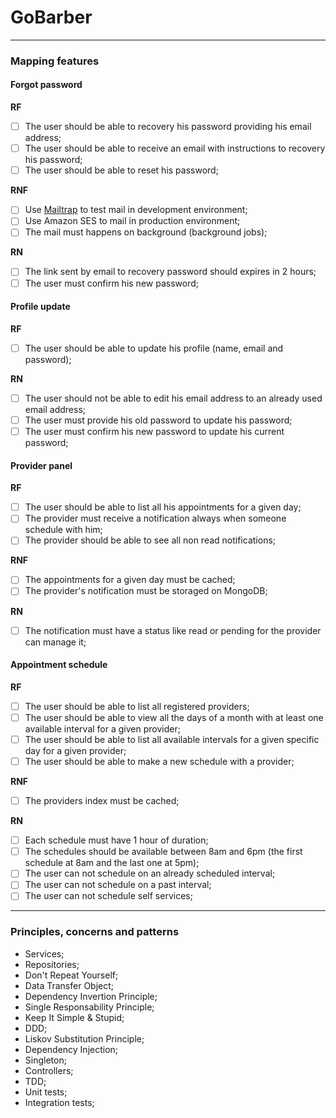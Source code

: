# GoBarber

---
### Mapping features
#### Forgot password
**RF**
- [ ] The user should be able to recovery his password providing his email address;
- [ ] The user should be able to receive an email with instructions to recovery his password;
- [ ] The user should be able to reset his password;

**RNF**
- [ ] Use [Mailtrap](https://mailtrap.io/) to test mail in development environment;
- [ ] Use Amazon SES to mail in production environment;
- [ ] The mail must happens on background (background jobs);

**RN**
- [ ] The link sent by email to recovery password should expires in 2 hours;
- [ ] The user must confirm his new password;

#### Profile update
**RF**
- [ ] The user should be able to update his profile (name, email and password);

**RN**
- [ ] The user should not be able to edit his email address to an already used email address;
- [ ] The user must provide his old password to update his password;
- [ ] The user must confirm his new password to update his current password;

#### Provider panel
**RF**
- [ ] The user should be able to list all his appointments for a given day;
- [ ] The provider must receive a notification always when someone schedule with him;
- [ ] The provider should be able to see all non read notifications;

**RNF**
- [ ] The appointments for a given day must be cached;
- [ ] The provider's notification must be storaged on MongoDB;

**RN**
- [ ] The notification must have a status like read or pending for the provider can manage it;

#### Appointment schedule
**RF**
- [ ] The user should be able to list all registered providers;
- [ ] The user should be able to view all the days of a month with at least one available interval for a given provider;
- [ ] The user should be able to list all available intervals for a given specific day for a given provider;
- [ ] The user should be able to make a new schedule with a provider;

**RNF**
- [ ] The providers index must be cached;

**RN**
- [ ] Each schedule must have 1 hour of duration;
- [ ] The schedules should be available between 8am and 6pm (the first schedule at 8am and the last one at 5pm);
- [ ] The user can not schedule on an already scheduled interval;
- [ ] The user can not schedule on a past interval;
- [ ] The user can not schedule self services;

---
### Principles, concerns and patterns
- Services;
- Repositories;
- Don't Repeat Yourself;
- Data Transfer Object;
- Dependency Invertion Principle;
- Single Responsability Principle;
- Keep It Simple & Stupid;
- DDD;
- Liskov Substitution Principle;
- Dependency Injection;
- Singleton;
- Controllers;
- TDD;
- Unit tests;
- Integration tests;
